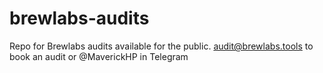# brewlabs-audits
Repo for Brewlabs audits available for the public. 
audit@brewlabs.tools to book an audit or @MaverickHP in Telegram
